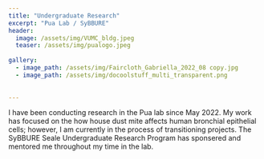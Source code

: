 ```yaml
---
title: "Undergraduate Research"
excerpt: "Pua Lab / SyBBURE"
header:
  image: /assets/img/VUMC_bldg.jpeg 
  teaser: /assets/img/pualogo.jpeg
  
gallery:
  - image_path: /assets/img/Faircloth_Gabriella_2022_08 copy.jpg
  - image_path: /assets/img/docoolstuff_multi_transparent.png
   
  
---
```


I have been conducting research in the Pua lab since May 2022. My work has focused on the how house dust mite affects human bronchial epithelial cells; however, I am currently in the process of transitioning projects. The SyBBURE Seale Undergraduate Research Program has sponsered and mentored me throughout my time in the lab.







